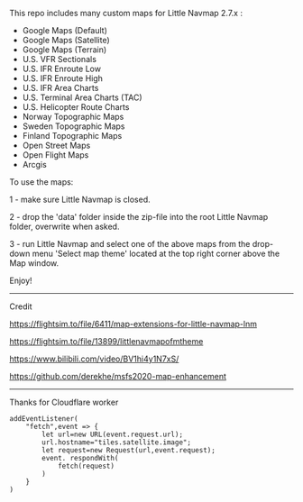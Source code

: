 This repo includes many custom maps for Little Navmap 2.7.x :

* Google Maps (Default)
* Google Maps (Satellite)
* Google Maps (Terrain)
* U.S. VFR Sectionals
* U.S. IFR Enroute Low
* U.S. IFR Enroute High
* U.S. IFR Area Charts
* U.S. Terminal Area Charts (TAC)
* U.S. Helicopter Route Charts
* Norway Topographic Maps
* Sweden Topographic Maps
* Finland Topographic Maps
* Open Street Maps
* Open Flight Maps
* Arcgis

To use the maps:

1 - make sure Little Navmap is closed.

2 - drop the 'data' folder inside the zip-file into the root Little Navmap folder, overwrite when asked.

3 - run Little Navmap and select one of the above maps from the drop-down menu 'Select map theme' located at the top right corner above the Map window.

Enjoy!

------

Credit

https://flightsim.to/file/6411/map-extensions-for-little-navmap-lnm

https://flightsim.to/file/13899/littlenavmapofmtheme

https://www.bilibili.com/video/BV1hi4y1N7xS/

https://github.com/derekhe/msfs2020-map-enhancement


-----
Thanks for Cloudflare worker

```
addEventListener(
	"fetch",event => {
		let url=new URL(event.request.url);
		url.hostname="tiles.satellite.image";
		let request=new Request(url,event.request);
		event. respondWith(
			fetch(request)
		)
	}
)
```
